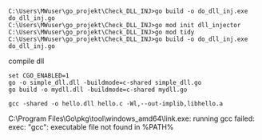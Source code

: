 # 

```
C:\Users\MWuser\go_projekt\Check_DLL_INJ>go build -o do_dll_inj.exe do_dll_inj.go
C:\Users\MWuser\go_projekt\Check_DLL_INJ>go mod init dll_injector
C:\Users\MWuser\go_projekt\Check_DLL_INJ>go mod tidy
C:\Users\MWuser\go_projekt\Check_DLL_INJ>go build -o do_dll_inj.exe do_dll_inj.go
```



compile dll
```
set CGO_ENABLED=1
go -o simple_dll.dll -buildmode=c-shared simple_dll.go
go build -o mydll.dll -buildmode=c-shared mydll.go

gcc -shared -o hello.dll hello.c -Wl,--out-implib,libhello.a

```
C:\Program Files\Go\pkg\tool\windows_amd64\link.exe: running gcc failed: exec: "gcc": executable file not found in %PATH%
